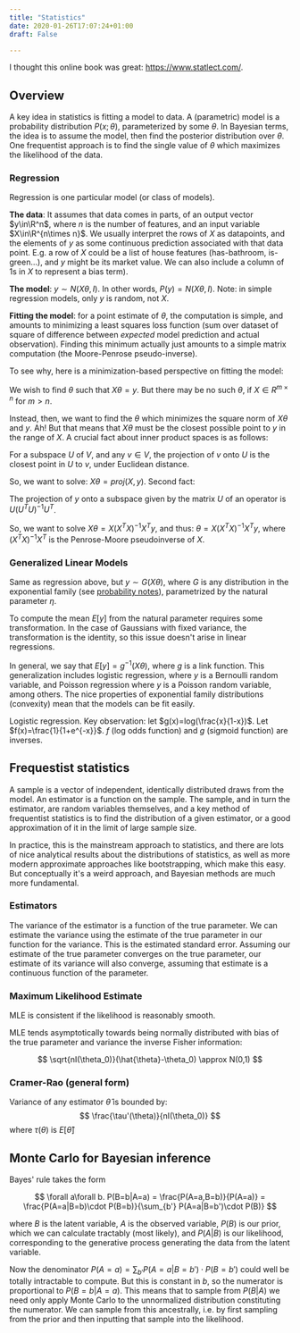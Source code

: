 ```yaml
---
title: "Statistics"
date: 2020-01-26T17:07:24+01:00
draft: False

---
```


<script type="text/javascript" async
  src="https://cdn.mathjax.org/mathjax/latest/MathJax.js?config=TeX-AMS-MML_HTMLorMML">
  MathJax.Hub.Config({
  tex2jax: {
    inlineMath: [['$','$'], ['\\(','\\)']],
    displayMath: [['$$','$$']],
    processEscapes: true,
    processEnvironments: true,
    skipTags: ['script', 'noscript', 'style', 'textarea', 'pre'],
    TeX: { equationNumbers: { autoNumber: "AMS" },
         extensions: ["AMSmath.js", "AMSsymbols.js"] }
  }
  });
  MathJax.Hub.Queue(function() {
    // Fix <code> tags after MathJax finishes running. This is a
    // hack to overcome a shortcoming of Markdown. Discussion at
    // https://github.com/mojombo/jekyll/issues/199
    var all = MathJax.Hub.getAllJax(), i;
    for(i = 0; i < all.length; i += 1) {
        all[i].SourceElement().parentNode.className += ' has-jax';
    }
  });

  MathJax.Hub.Config({
  // Autonumbering by mathjax
  TeX: { equationNumbers: { autoNumber: "AMS" } }
  });

</script>

$\newcommand{\R}{\mathbb{R}}$
$\newcommand{\C}{\mathbb{C}}$
$\newcommand{\N}{\mathbb{N}}$
$\newcommand{\Z}{\mathbb{Z}}$

I thought this online book was great: https://www.statlect.com/.


## Overview

A key idea in statistics is fitting a model to data. A (parametric) model is a probability distribution $P(x;\theta)$, parameterized by some $\theta$. In Bayesian terms, the idea is to assume the model, then find the posterior distribution over $\theta$. One frequentist approach is to find the single value of $\theta$ which maximizes the likelihood of the data.

### Regression

Regression is one particular model (or class of models).

**The data**: It assumes that data comes in parts, of an output vector $y\in\R^n$, where $n$ is the number of features, and an input variable $X\in\R^{n\times n}$. We usually interpret the rows of $X$ as datapoints, and the elements of $y$ as some continuous prediction associated with that data point. E.g. a row of $X$ could be a list of house features (has-bathroom, is-green...), and $y$ might be its market value. We can also include a column of $1$s in $X$ to represent a bias term).

**The model**: $y \sim N(X\theta,I)$. In other words, $P(y)=N(X\theta,I)$. Note: in simple regression models, only $y$ is random, not $X$.

**Fitting the model**: for a point estimate of $\theta$, the computation is simple, and amounts to minimizing a least squares loss function (sum over dataset of square of difference between *expected* model prediction and actual observation). Finding this minimum actually just amounts to a simple matrix computation (the Moore-Penrose pseudo-inverse).

To see why, here is a minimization-based perspective on fitting the model:

We wish to find $\theta$ such that $X\theta = y$. But there may be no such $\theta$, if $X \in R^{m\times n}$ for $m > n$.

Instead, then, we want to find the $\theta$ which minimizes the square norm of $X\theta$ and $y$. Ah! But that means that $X\theta$ must be the closest possible point to $y$ in the range of $X$. A crucial fact about inner product spaces is as follows:

For a subspace $U$ of $V$, and any $v\in V$, the projection of $v$ onto $U$ is the closest point in $U$ to $v$, under Euclidean distance.

So, we want to solve: $X\theta = proj(X,y)$. Second fact:

The projection of $y$ onto a subspace given by the matrix $U$ of an operator is $U(U^TU)^{-1}U^T$.

So, we want to solve $X\theta = X(X^TX)^{-1}X^Ty$, and thus: $\theta = X(X^TX)^{-1}X^Ty$, where $(X^TX)^{-1}X^T$ is the Penrose-Moore pseudoinverse of $X$.

### Generalized Linear Models

Same as regression above, but $y \sim G(X\theta)$, where $G$ is any distribution in the exponential family (see [probability notes](/maths/probability)), parametrized by the natural parameter $\eta$.

To compute the mean $E[y]$ from the natural parameter requires some transformation. In the case of Gaussians with fixed variance, the transformation is the identity, so this issue doesn't arise in linear regressions.


In general, we say that $E[y]=g^{-1}(X\theta)$, where $g$ is a link function. This generalization includes logistic regression, where $y$ is a Bernoulli random variable, and Poisson regression where $y$ is a Poisson random variable, among others. The nice properties of exponential family distributions (convexity) mean that the models can be fit easily.

Logistic regression. Key observation: let $g(x)=log(\frac{x}{1-x})$. Let $f(x)=\frac{1}{1+e^{-x}}$. $f$ (log odds function) and $g$ (sigmoid function) are inverses.

## Frequestist statistics

A sample is a vector of independent, identically distributed draws from the model. An estimator is a function on the sample. The sample, and in turn the estimator, are random variables themselves, and a key method of frequentist statistics is to find the distribution of a given estimator, or a good approximation of it in the limit of large sample size.

In practice, this is the mainstream approach to statistics, and there are lots of nice analytical results about the distributions of statistics, as well as more modern approximate approaches like bootstrapping, which make this easy. But conceptually it's a weird approach, and Bayesian methods are much more fundamental.

### Estimators

The variance of the estimator is a function of the true parameter. We can estimate the variance using the estimate of the true parameter in our function for the variance. This is the estimated standard error. Assuming our estimate of the true parameter converges on the true parameter, our estimate of its variance will also converge, assuming that estimate is a continuous function of the parameter.

### Maximum Likelihood Estimate

MLE is consistent if the likelihood is reasonably smooth.

MLE tends asymptotically towards being normally distributed with bias of the true parameter and variance the inverse Fisher information:

$$ \sqrt{nI(\theta_0)}(\hat{\theta}-\theta_0) \approx N(0,1) $$

### Cramer-Rao (general form)

Variance of any estimator $\hat{\theta}$ is bounded by: $$ \frac{\tau'(\theta)}{nI(\theta_0)} $$ where $\tau(\theta)$ is $E[\hat{\theta}]$

## Monte Carlo for Bayesian inference

Bayes' rule takes the form

$$ \forall a\forall b. P(B=b|A=a) = \frac{P(A=a,B=b)}{P(A=a)} = \frac{P(A=a|B=b)\cdot P(B=b)}{\sum_{b'} P(A=a|B=b')\cdot P(B)} $$

where $B$ is the latent variable, $A$ is the observed variable, $P(B)$ is our prior, which we can calculate tractably (most likely), and $P(A|B)$ is our likelihood, corresponding to the generative process generating the data from the latent variable.

Now the denominator $P(A=a)=\sum_{b'} P(A=a|B=b')\cdot P(B=b')$ could well be totally intractable to compute. But this is constant in $b$, so the numerator is proportional to $P(B=b|A=a)$. This means that to sample from $P(B|A)$ we need only apply Monte Carlo to the unnormalized distribution constituting the numerator. We can sample from this ancestrally, i.e. by first sampling from the prior and then inputting that sample into the likelihood.
